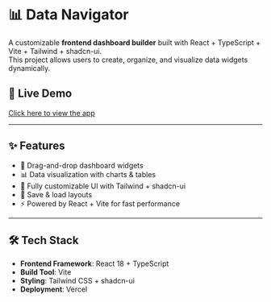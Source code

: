 # 📊 Data Navigator

A customizable **frontend dashboard builder** built with React + TypeScript + Vite + Tailwind + shadcn-ui.  
This project allows users to create, organize, and visualize data widgets dynamically.

## 🚀 Live Demo
[Click here to view the app](https://vercel.com/pamela-dey-sarkars-projects/data-navigator/HX1pjkEWEzXrJDUbYioLk72ZZx2i)

---

## ✨ Features
- 📌 Drag-and-drop dashboard widgets  
- 📊 Data visualization with charts & tables  
- 🎨 Fully customizable UI with Tailwind + shadcn-ui  
- 💾 Save & load layouts  
- ⚡ Powered by React + Vite for fast performance  

---

## 🛠 Tech Stack
- **Frontend Framework**: React 18 + TypeScript  
- **Build Tool**: Vite  
- **Styling**: Tailwind CSS + shadcn-ui  
- **Deployment**: Vercel  


